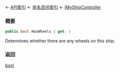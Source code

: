 ← [API索引](Api-Index) ← [命名空间索引](Namespace-Index) ← [IMyShipController](Sandbox.ModAPI.Ingame.IMyShipController)

### 概要

```csharp
public bool HasWheels { get; }
```

Determines whether there are any wheels on this ship.

### 返回

[bool](https://docs.microsoft.com/en-us/dotnet/api/System.Boolean?view=netframework-4.6)

